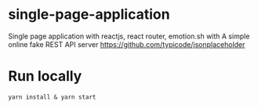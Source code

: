 # single-page-application
  Single page application with reactjs, react router, emotion.sh with A simple online fake REST API server https://github.com/typicode/jsonplaceholder

   # Run locally

    yarn install & yarn start
 
